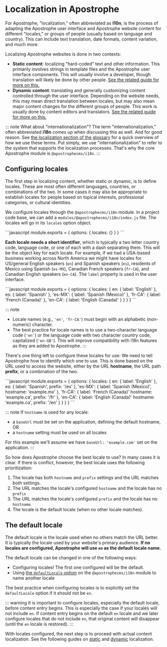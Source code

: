 # Localization in Apostrophe

For Apostrophe, "localization," often abbreviated as **l10n**, is the process of adapting the Apostrophe user interface and Apostrophe website content for different "locales," or groups of people (usually based on language and country). This can include text translation, date formats, content variation, and much more.

Localizing Apostrophe websites is done in two contexts:

- **Static content**: localizing "hard-coded" text and other information. This primarily involves strings in template files and the Apostrophe user interface components. This will usually involve a developer, though translation will likely be done by other people. [See the related guide for more on this.](static.md)
- **Dynamic content**: translating and generally customizing content controlled through the user interface. Depending on the website needs, this may mean direct translation between locales, but may also mean major content changes for the different groups of people. This work is usually done by content editors and translators. [See the related guide for more on this.](dynamic.md)

::: note What about "internationalization"?
The term "internationalization," often abbreviated **i18n** comes up when discussing this as well. And for good reason. See [the localization section of the glossary](/reference/glossary.md#localization-terms) for a quick overview of how we use these terms. Put simply, we use "internationalization" to refer to the system that supports the localization processes. That's why the core Apostrophe module is `@apostrophecms/i18n`.
:::

## Configuring locales

The first step in localizing content, whether static or dynamic, is to define locales. These are most often different languages, countries, or combinations of the two. In some cases it may also be appropriate to establish locales for people based on topical interests, professional categories, or cultural identities.


We configure locales through the `@apostrophecms/i18n` module. In a project code base, we can add a `modules/@apostrophecms/i18n/index.js` file. The locales will go in its `locales` option object.

<AposCodeBlock>
  ```javascript
    module.exports = {
      options: {
        locales: {}
      }
    }
  ```
  <template v-slot:caption>
    modules/@apostrophecms/i18n/index.js
  </template>
</AposCodeBlock>

**Each locale needs a short identifier**, which is typically a two letter country code, language code, or one of each with a dash separating them. This will be the object key for each locale. For example, if we had a USA-based business working across North America we might have locales for US/general English speakers (`en`) and Spanish speakers (`es`), residents of Mexico using Spanish (`es-MX`), Canadian French speakers (`fr-CA`), and Canadian English speakers (`en-CA`). The `label` property is used in the user interface.

<AposCodeBlock>
  ```javascript
    module.exports = {
      options: {
        locales: {
          en: {
            label: 'English'
          },
          es: {
            label: 'Spanish'
          },
          'es-MX': {
            label: 'Spanish (Mexico)'
          },
          'fr-CA': {
            label: 'French (Canada)'
          },
          'en-CA': {
            label: 'English (Canada)'
          }
        }
      }
    }
  ```
  <template v-slot:caption>
    modules/@apostrophecms/i18n/index.js
  </template>
</AposCodeBlock>

::: note
- Locale names (e.g., `'en'`, `'fr-CA'`) must begin with an alphabetic (non-numeric) character.
- The best practice for locale names is to use a two-character language code (`'en'`) or the language code with two character country code, capitalized (`'en-GB'`). This will improve compatibility with i18n features as they are added to Apostrophe.
:::

There's one thing left to configure these locales for use: We need to tell Apostrophe how to identify which one to use. This is done based on the URL used to access the website, either by the URL **hostname**, the URL path **prefix**, or a combination of the two.

<AposCodeBlock>
  ```javascript
    module.exports = {
      options: {
        locales: {
          en: {
            label: 'English'
          },
          es: {
            label: 'Spanish',
            prefix: '/es'
          },
          'es-MX': {
            label: 'Spanish (Mexico)',
            hostname: 'example.mx'
          },
          'fr-CA': {
            label: 'French (Canada)'
            hostname: 'example.ca',
            prefix: '/fr'
          },
          'en-CA': {
            label: 'English (Canada)'
            hostname: 'example.ca',
            prefix: '/en'
          }
        }
      }
    }
  ```
  <template v-slot:caption>
    modules/@apostrophecms/i18n/index.js
  </template>
</AposCodeBlock>

::: note
If `hostname` is used for any locale:
- a `baseUrl` must be set on the application, defining the default hostname, OR
- a `hostname` setting must be used on all locales

For this example we'll assume we have `baseUrl: 'example.com'` set on the application.
:::

So how does Apostrophe choose the best locale to use? In many cases it is clear. If there is conflict, however, the best locale uses the following prioritization:
1. The locale has both `hostname` and `prefix` settings and the URL matches *both* settings.
2. The URL matches the locale's configured `hostname` and the locale has no `prefix`
3. The URL matches the locale's configured `prefix` and the locale has no `hostname`.
4. The locale is the default locale (when no other locale matches).

## The default locale

The default locale is the locale used when no others match the URL better. It is typically the locale used by your website's primary audience. **If no locales are configured, Apostrophe will use `en` as the default locale name.**

The default locale can be changed in one of the following ways:
- Configuring locales! The first one configured will be the default.
- Using [the `defaultLocale` option](/reference/modules/i18n.md) on the `@apostrophecms/i18n` module to name another locale

The best practice when configuring locales is to explicitly set the `defaultLocale` option if it should not be `en`.

::: warning
It is important to configure locales, especially the default locale, before content entry begins. This is especially the case if your locales will not include `en`. If content entry begins on the default `en` locale and we later configure locales that do not include `en`, that original content will disappear (until the `en` locale is restored).
:::

With locales configured, the next step is to proceed with actual content localization. See the following guides on [static](static.md) and [dynamic](dynamic.md) localization.
